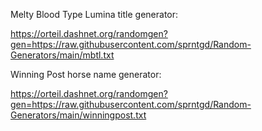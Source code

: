 Melty Blood Type Lumina title generator:

https://orteil.dashnet.org/randomgen?gen=https://raw.githubusercontent.com/sprntgd/Random-Generators/main/mbtl.txt

Winning Post horse name generator:

https://orteil.dashnet.org/randomgen?gen=https://raw.githubusercontent.com/sprntgd/Random-Generators/main/winningpost.txt
